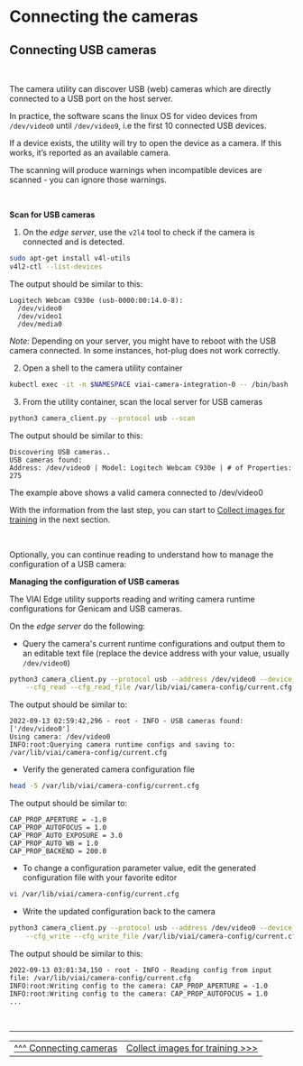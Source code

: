 # Connecting the cameras

## Connecting USB cameras

<br>

The camera utility can discover USB (web) cameras which are directly connected to a USB port on the host server.

In practice, the software scans the linux OS for video devices from `/dev/video0` until `/dev/video9`, i.e the first 10 connected USB devices.

If a device exists, the utility will try to open the device as a camera. If this works, it’s reported as an available camera.

The scanning will produce warnings when incompatible devices are scanned - you can ignore those warnings.

<br>

__Scan for USB cameras__

1. On the _edge server_, use the `v2l4` tool to check if the camera is connected and is detected.

```bash
sudo apt-get install v4l-utils
v4l2-ctl --list-devices
```

The output should be similar to this:

```text
Logitech Webcam C930e (usb-0000:00:14.0-8):
  /dev/video0
  /dev/video1
  /dev/media0
```

_Note:_ Depending on your server, you might have to reboot with the USB camera connected. In some instances, hot-plug does not work correctly.

2. Open a shell to the camera utility container

```bash
kubectl exec -it -n $NAMESPACE viai-camera-integration-0 -- /bin/bash
```

3. From the utility container, scan the local server for USB cameras

```bash
python3 camera_client.py --protocol usb --scan
```

The output should be similar to this:

```text
Discovering USB cameras..
USB cameras found:
Address: /dev/video0 | Model: Logitech Webcam C930e | # of Properties: 275
```

The example above shows a valid camera connected to /dev/video0


With the information from the last step, you can start to [Collect images for training](./collectimages.md) in the next section.

</br>

Optionally, you can continue reading to understand how to manage the configuration of a USB camera:

__Managing the configuration of USB cameras__

The VIAI Edge utility supports reading and writing camera runtime configurations for Genicam and USB cameras.

On the _edge server_ do the following:

* Query the camera's current runtime configurations and output them to an editable text file (replace the device address with your value, usually `/dev/video0`)

```bash
python3 camera_client.py --protocol usb --address /dev/video0 --device_id cam1 --mode none  \
    --cfg_read --cfg_read_file /var/lib/viai/camera-config/current.cfg 2>/dev/null
```

The output should be similar to:

```text
2022-09-13 02:59:42,296 - root - INFO - USB cameras found: ['/dev/video0']
Using camera: /dev/video0
INFO:root:Querying camera runtime configs and saving to: /var/lib/viai/camera-config/current.cfg
```

* Verify the generated camera configuration file

```bash
head -5 /var/lib/viai/camera-config/current.cfg
```

The output should be similar to:

```text
CAP_PROP_APERTURE = -1.0
CAP_PROP_AUTOFOCUS = 1.0
CAP_PROP_AUTO_EXPOSURE = 3.0
CAP_PROP_AUTO_WB = 1.0
CAP_PROP_BACKEND = 200.0
```

* To change a configuration parameter value, edit the generated configuration file with your favorite editor

```bash
vi /var/lib/viai/camera-config/current.cfg
```

* Write the updated configuration back to the camera

```bash
python3 camera_client.py --protocol usb --address /dev/video0 --device_id cam1 --mode none \
    --cfg_write --cfg_write_file /var/lib/viai/camera-config/current.cfg 2>/dev/null
```

The output should be similar to this:

```text
2022-09-13 03:01:34,150 - root - INFO - Reading config from input file: /var/lib/viai/camera-config/current.cfg
INFO:root:Writing config to the camera: CAP_PROP_APERTURE = -1.0
INFO:root:Writing config to the camera: CAP_PROP_AUTOFOCUS = 1.0
...
```

<br>

___

<table width="100%">
<tr><td><a href="./connectingcameras.md">^^^ Connecting cameras</td><td><a href="./collectimages.md">Collect images for training >>></td></tr>
</table>




